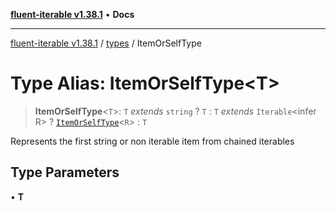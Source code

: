 [**fluent-iterable v1.38.1**](../../README.md) • **Docs**

***

[fluent-iterable v1.38.1](../../README.md) / [types](../README.md) / ItemOrSelfType

# Type Alias: ItemOrSelfType\<T\>

> **ItemOrSelfType**\<`T`\>: `T` *extends* `string` ? `T` : `T` *extends* `Iterable`\<infer R\> ? [`ItemOrSelfType`](ItemOrSelfType.md)\<`R`\> : `T`

Represents the first string or non iterable item from chained iterables

## Type Parameters

• **T**
